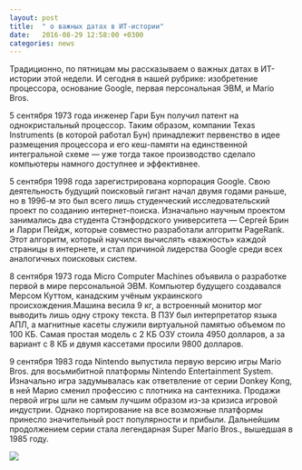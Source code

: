 ```yaml
---
layout: post
title:  " о важных датах в ИТ-истории"
date:   2016-08-29 12:58:00 +0300
categories: news
---
```


Традиционно, по пятницам мы рассказываем о важных датах в ИТ-истории этой недели. И сегодня в нашей рубрике: изобретение процессора, основание Google, первая персональная ЭВМ, и Mario Bros.

<!--more-->

 5 сентября 1973 года инженер Гари Бун получил патент на однокристальный процессор. Таким образом, компании Texas Instruments (в которой работал Бун) принадлежит первенство в идее размещения процессора и его кеш-памяти на единственной интегральной схеме — уже тогда такое производство сделало компьютеры намного доступнее и эффективнее.

 5 сентября 1998 года зарегистрирована корпорация Google. Свою деятельность будущий поисковый гигант начал двумя годами раньше, но в 1996-м это был всего лишь студенческий исследовательский проект по созданию интернет-поиска. Изначально научным проектом занимались два студента Стэнфордского университета — Сергей Брин и Ларри Пейдж, которые совместно разработали алгоритм PageRank. Этот алгоритм, который научился вычислять «важность» каждой страницы в интернете, и стал причиной лидерства Google среди всех аналогичных поисковых систем.

8 сентября 1973 года Micro Computer Machines объявила о разработке первой в мире персональной ЭВМ. Компьютер будущего создавался Мерсом Куттом, канадским учёным украинского происхождения.Машина весила 9 кг, а встроенный монитор мог выводить лишь одну строку текста. В ПЗУ был интерпретатор языка АПЛ, а магнитные касеты служили виртуальной памятью объемом по 100 КБ. Самая простая модель с 2 КБ ОЗУ стоила 4950 долларов, а за вариант с 8 КБ и двумя кассетами просили 9800 долларов.

9 сентября 1983 года Nintendo выпустила первую версию игры Mario Bros. для восьмибитной платформы Nintendo Entertainment System. Изначально игра задумывалась как ответвление от серии Donkey Kong, в ней Марио сменил профессию с плотника на сантехника. Продажи первой игры шли не самым лучшим образом из-за кризиса игровой индустрии. Однако портирование на все возможные платформы принесло значительный рост популярности и прибыли. Дальнейшим продолжением серии стала легендарная Super Mario Bros., вышедшая в 1985 году.

![](https://scontent-frt3-1.xx.fbcdn.net/t31.0-8/14311263_1369775076367774_2959438942600139376_o.png)